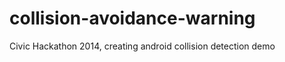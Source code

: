 collision-avoidance-warning
===========================

Civic Hackathon 2014, creating android collision detection demo
